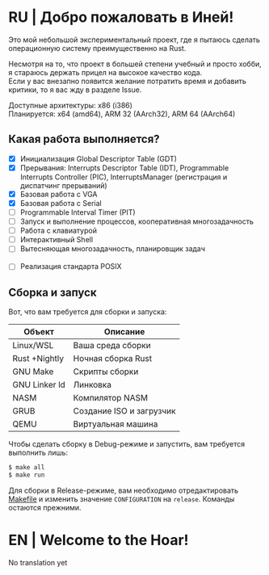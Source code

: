 # RU | Добро пожаловать в Иней!

Это мой небольшой экспериментальный проект, где я пытаюсь сделать операционную систему преимущественно на Rust.

Несмотря на то, что проект в большей степени учебный и просто хобби, я стараюсь держать прицел на высокое качество кода.<br>
Если у вас внезапно появится желание потратить время и добавить критики, то я вас жду в разделе Issue.

Доступные архитектуры: x86 (i386)<br>
Планируется: x64 (amd64), ARM 32 (AArch32), ARM 64 (AArch64)

## Какая работа выполняется?

- [x] Инициализация Global Descriptor Table (GDT)
- [x] Прерывания: Interrupts Descriptor Table (IDT), Programmable Interrupts Controller (PIC), InterruptsManager (регистрация и диспатчинг прерываний)
- [x] Базовая работа с VGA
- [x] Базовая работа с Serial
- [ ] Programmable Interval Timer (PIT)
- [ ] Запуск и выполнение процессов, кооперативная многозадачность
- [ ] Работа с клавиатурой
- [ ] Интерактивный Shell
- [ ] Вытесняющая многозадачность, планировщик задач
<br><br>
- [ ] Реализация стандарта POSIX

## Сборка и запуск

Вот, что вам требуется для сборки и запуска:

| Объект            | Описание                  |
|-------------------|---------------------------|
| Linux/WSL         | Ваша среда сборки         |
| Rust +Nightly     | Ночная сборка Rust        |
| GNU Make          | Скрипты сборки            |
| GNU Linker ld     | Линковка                  |
| NASM              | Компилятор NASM           |
| GRUB              | Создание ISO и загрузчик  |
| QEMU              | Виртуальная машина        |

Чтобы сделать сборку в Debug-режиме и запустить, вам требуется выполнить лишь:
```sh
$ make all
$ make run
```

Для сборки в Release-режиме, вам необходимо отредактировать [Makefile](Makefile) и изменить значение `CONFIGURATION` на `release`.
Команды остаются прежними.

# EN | Welcome to the Hoar!
No translation yet
